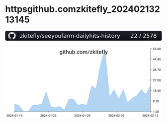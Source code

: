 # httpsgithub.comzkitefly_20240213213145
![httpsgithub.comzkitefly_20240213213145](/badgesvg/httpsgithub.comzkitefly_20240213213145.svg)

![httpsgithub.comzkitefly_20240213213145](/dailyhitssvg/httpsgithub.comzkitefly_20240213213145.svg)
